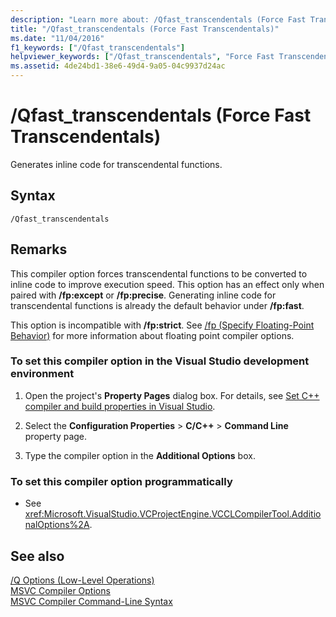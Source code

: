 ```yaml
---
description: "Learn more about: /Qfast_transcendentals (Force Fast Transcendentals)"
title: "/Qfast_transcendentals (Force Fast Transcendentals)"
ms.date: "11/04/2016"
f1_keywords: ["/Qfast_transcendentals"]
helpviewer_keywords: ["/Qfast_transcendentals", "Force Fast Transcendentals"]
ms.assetid: 4de24bd1-38e6-49d4-9a05-04c9937d24ac
---
```

# /Qfast_transcendentals (Force Fast Transcendentals)

Generates inline code for transcendental functions.

## Syntax

```
/Qfast_transcendentals
```

## Remarks

This compiler option forces transcendental functions to be converted to inline code to improve execution speed. This option has an effect only when paired with **/fp:except** or **/fp:precise**. Generating inline code for transcendental functions is already the default behavior under **/fp:fast**.

This option is incompatible with **/fp:strict**. See [/fp (Specify Floating-Point Behavior)](fp-specify-floating-point-behavior.md) for more information about floating point compiler options.

### To set this compiler option in the Visual Studio development environment

1. Open the project's **Property Pages** dialog box. For details, see [Set C++ compiler and build properties in Visual Studio](../working-with-project-properties.md).

1. Select the **Configuration Properties** > **C/C++** > **Command Line** property page.

1. Type the compiler option in the **Additional Options** box.

### To set this compiler option programmatically

- See <xref:Microsoft.VisualStudio.VCProjectEngine.VCCLCompilerTool.AdditionalOptions%2A>.

## See also

[/Q Options (Low-Level Operations)](q-options-low-level-operations.md)<br/>
[MSVC Compiler Options](compiler-options.md)<br/>
[MSVC Compiler Command-Line Syntax](compiler-command-line-syntax.md)

